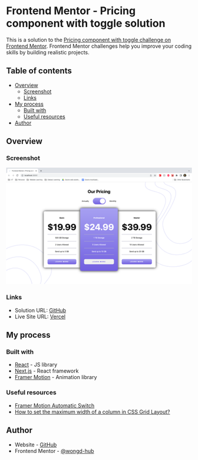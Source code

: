# Frontend Mentor - Pricing component with toggle solution

This is a solution to the [Pricing component with toggle challenge on Frontend Mentor](https://www.frontendmentor.io/challenges/pricing-component-with-toggle-8vPwRMIC). Frontend Mentor challenges help you improve your coding skills by building realistic projects. 

## Table of contents

- [Overview](#overview)
  - [Screenshot](#screenshot)
  - [Links](#links)
- [My process](#my-process)
  - [Built with](#built-with)
  - [Useful resources](#useful-resources)
- [Author](#author)
## Overview
### Screenshot

![](./screenshot.png)

### Links

- Solution URL: [GitHub](https://github.com/wongd-hub/fm-pricing-component-w-toggle)
- Live Site URL: [Vercel](https://fm-pricing-component-w-toggle.vercel.app/)

## My process
### Built with

- [React](https://reactjs.org/) - JS library
- [Next.js](https://nextjs.org/) - React framework
- [Framer Motion](https://www.framer.com/docs/) - Animation library

### Useful resources

- [Framer Motion Automatic Switch](https://codesandbox.io/s/framer-motion-automatic-animation-switch-demo-bgun4)
- [How to set the maximum width of a column in CSS Grid Layout?](https://stackoverflow.com/questions/45459151/how-to-set-the-maximum-width-of-a-column-in-css-grid-layout)

## Author

- Website - [GitHub](https://github.com/wongd-hub/)
- Frontend Mentor - [@wongd-hub](https://www.frontendmentor.io/profile/wongd-hub)